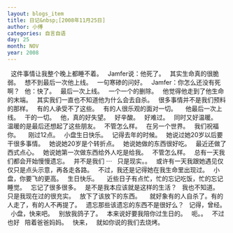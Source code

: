 ```yaml
---
layout: blogs_item
title: 日记&nbsp;[2008年11月25日]
author: 小傅
categories: 自言自语
day: 25
month: NOV
year: 2008
---
```




&nbsp; 这件事情让我整个晚上都睡不着。
&nbsp; Jamfer说：他死了。
&nbsp; 其实生命真的很脆弱。
&nbsp; 想不到最后一次他上线。
&nbsp; 一句寒碜的问好。
&nbsp; Jamfer：你怎么还没有死啊？
&nbsp; 他：快了。
&nbsp; 最后一次上线。
&nbsp; 一个一个的删除。
&nbsp; 他觉得他走到了他生命的末端。
&nbsp; 其实我们一直也不知道他为什么会去自杀。
&nbsp; 很多事情并不是我们预料的那样。
&nbsp; 有的人承受不了这些。
&nbsp; 有的人很乐观的面对一切。
&nbsp;
&nbsp; 他最后一次上线。
&nbsp; 干的一切。
&nbsp; 他，真的好失望。
&nbsp; 好辛酸。
&nbsp; 好难过。
&nbsp; 同时又好温暖。
&nbsp; 温暖的是最后还想起了这些朋友。
&nbsp; 不管怎么样。
&nbsp; 在另一个世界。
&nbsp; 我们祝福你。
&nbsp;
&nbsp; 刚过12点。
&nbsp; 小盘生日快乐。
&nbsp; 记得去年的时候。
&nbsp; 她说过她20岁以后要干很多事情。
&nbsp; 她说她20岁是个转折点。
&nbsp; 她说她做的东西很好吃。
&nbsp; 最近还做了西式点心。
&nbsp; 她说她第一次做东西给外人吃是给我。
&nbsp; 不管怎么样。
&nbsp; 总有一天我们都会开始慢慢遗忘。
&nbsp; 并不是我们 ⋯
&nbsp; 只是现实。。
&nbsp; 或许有一天我跟她遇见仅仅只是点头示意，再各走各路。
&nbsp; 不过，我还是记得她在我生命里出现过。
&nbsp; 小盘，你要飞的更高。
&nbsp; 生日快乐。
&nbsp;
&nbsp; 近些日子有点忙，忙的忘记吃饭，忙的忘记睡觉。
&nbsp; 忘记了很多很多。
&nbsp; 是不是我本应该就是这样的生活？
&nbsp; 我也不知道。
&nbsp; 只是我现在过的很充实。
&nbsp; 放下了该放下的东西。
&nbsp;
&nbsp; 就好象有的人自杀了。有的人走了，有的人不再提了。
&nbsp; 遗忘那些该遗忘的东西不是很好么？
&nbsp; 记得，曾经。
&nbsp; 小盘，快来吧。
&nbsp; 别放我鸽子了。
&nbsp; 本来说好要我陪你过生日的。
&nbsp; 呃。。
&nbsp; 不过也好
&nbsp; 陪着爸爸妈妈。
&nbsp; 快来，
&nbsp; 就如你说的我们去烧烤。


